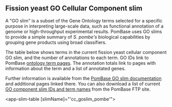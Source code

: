 ## Fission yeast GO Cellular Component slim

A "GO slim" is a subset of the Gene Ontology terms selected for a
specific purpose in interpreting large-scale data, such as functional
annotation of a genome or high-throughput experimental
results. PomBase uses GO slims to provide a simple summary of
*S. pombe's* biological capabilities by grouping gene products using
broad classifiers.

The table below shows terms in the current fission yeast cellular
component GO slim, and the number of annotations to each term. GO IDs
link to PomBase [ontology term
pages](/documentation/ontology-term-page). The annotation totals link
to pages with information about the term and a list of annotated
genes.

Further information is available from the [PomBase GO slim
documentation](documentation/pombase-go-slim-documentation) and
additional pages linked there. You can also download a list of current
[GO component slim IDs and term names](ftp://ftp.pombase.org/nightly_update/misc/cc_goslim_pombe_ids_and_names.tsv)
from the PomBase FTP site.


<app-slim-table [slimName]="'cc_goslim_pombe'"></app-slim-table>

